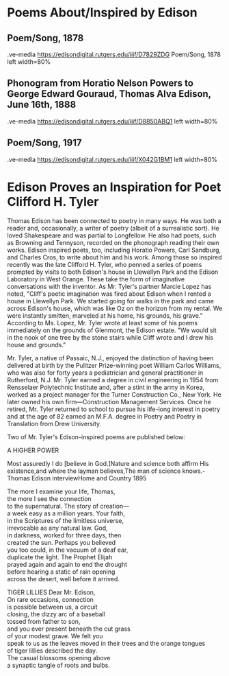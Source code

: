# Poems About/Inspired by Edison

##  Poem/Song, 1878

.ve-media https://edisondigital.rutgers.edu/iiif/D7829ZDG Poem/Song, 1878 left width=80%

##  Phonogram from Horatio Nelson Powers to George Edward Gouraud, Thomas Alva Edison, June 16th, 1888

.ve-media https://edisondigital.rutgers.edu/iiif/D8850ABQ1 left width=80%

##  Poem/Song, 1917

.ve-media https://edisondigital.rutgers.edu/iiif/X042G1BM1 left width=80%


# Edison Proves an Inspiration for Poet Clifford H. Tyler

Thomas Edison has been connected to poetry in many ways. He was both a reader and, occasionally, a writer of poetry (albeit of a surrealistic sort). He loved Shakespeare and was partial to Longfellow. He also had poets, such as Browning and Tennyson, recorded on the phonograph reading their own works. Edison inspired poets, too, including Horatio Powers, Carl Sandburg, and Charles Cros, to write about him and his work. Among those so inspired recently was the late Clifford H. Tyler, who penned a series of poems prompted by visits to both Edison's house in Llewellyn Park and the Edison Laboratory in West Orange. These take the form of imaginative conversations with the inventor. As Mr. Tyler's partner Marcie Lopez has noted, "Cliff's poetic imagination was fired about Edison when I rented a house in Llewellyn Park. We started going for walks in the park and came across Edison's house, which was like Oz on the horizon from my rental. We were instantly smitten, marveled at his home, his grounds, his grave." According to Ms. Lopez, Mr. Tyler wrote at least some of his poems immediately on the grounds of Glenmont, the Edison estate. "We would sit in the nook of one tree by the stone stairs while Cliff wrote and I drew his house and grounds."

Mr. Tyler, a native of Passaic, N.J., enjoyed the distinction of having been delivered at birth by the Pulitzer Prize-winning poet William Carlos Williams, who was also for forty years a pediatrician and general practitioner in Rutherford, N.J. Mr. Tyler earned a degree in civil engineering in 1954 from Rensselaer Polytechnic Institute and, after a stint in the army in Korea, worked as a project manager for the Turner Construction Co., New York. He later owned his own firm—Construction Management Services. Once he retired, Mr. Tyler returned to school to pursue his life-long interest in poetry and at the age of 82 earned an M.F.A. degree in Poetry and Poetry in Translation from Drew University.

Two of Mr. Tyler's Edison-inspired poems are published below:

A HIGHER POWER

Most assuredly I do [believe in God.]Nature and science both affirm His existence,and where the layman believes,The man of science knows.-Thomas Edison interviewHome and Country 1895


The more I examine your life, Thomas,<br>
the more I see the connection<br>
to the supernatural. The story of creation—<br>
a week easy as a million years. Your faith,<br>
in the Scriptures of the limitless universe,<br>
irrevocable as any natural law. God,<br>
in darkness, worked for three days, then<br>
created the sun. Perhaps you believed<br>
you too could, in the vacuum of a deaf ear,<br>
duplicate the light. The Prophet Elijah<br>
prayed again and again to end the drought<br>
before hearing a static of rain opening<br>
across the desert, well before it arrived.<br>

TIGER LILLIES Dear Mr. Edison,<br>
On rare occasions, connection<br>
is possible between us, a circuit<br>
closing, the dizzy arc of a baseball<br>
tossed from father to son,<br>
and you ever present beneath the cut grass<br>
of your modest grave. We felt you<br>
speak to us as the leaves moved in their trees and the orange tongues<br>
of tiger lillies described the day.<br>
The casual blossoms opening above<br>
a synaptic tangle of roots and bulbs.